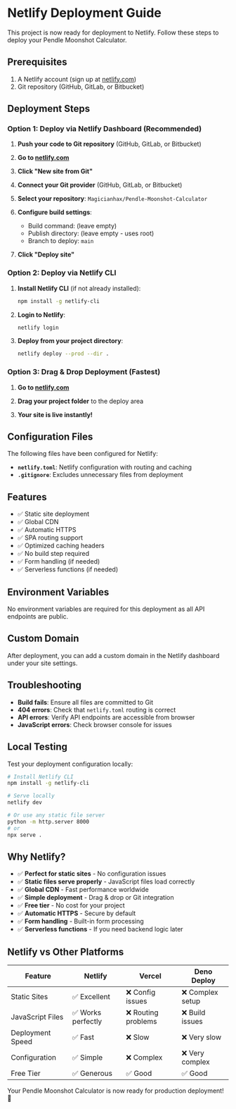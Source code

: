 # Netlify Deployment Guide

This project is now ready for deployment to Netlify. Follow these steps to deploy your Pendle Moonshot Calculator.

## Prerequisites

1. A Netlify account (sign up at [netlify.com](https://netlify.com))
2. Git repository (GitHub, GitLab, or Bitbucket)

## Deployment Steps

### Option 1: Deploy via Netlify Dashboard (Recommended)

1. **Push your code to Git repository** (GitHub, GitLab, or Bitbucket)

2. **Go to [netlify.com](https://netlify.com)**

3. **Click "New site from Git"**

4. **Connect your Git provider** (GitHub, GitLab, or Bitbucket)

5. **Select your repository**: `Magicianhax/Pendle-Moonshot-Calculator`

6. **Configure build settings**:
   - Build command: (leave empty)
   - Publish directory: (leave empty - uses root)
   - Branch to deploy: `main`

7. **Click "Deploy site"**

### Option 2: Deploy via Netlify CLI

1. **Install Netlify CLI** (if not already installed):
   ```bash
   npm install -g netlify-cli
   ```

2. **Login to Netlify**:
   ```bash
   netlify login
   ```

3. **Deploy from your project directory**:
   ```bash
   netlify deploy --prod --dir .
   ```

### Option 3: Drag & Drop Deployment (Fastest)

1. **Go to [netlify.com](https://netlify.com)**

2. **Drag your project folder** to the deploy area

3. **Your site is live instantly!**

## Configuration Files

The following files have been configured for Netlify:

- **`netlify.toml`**: Netlify configuration with routing and caching
- **`.gitignore`**: Excludes unnecessary files from deployment

## Features

- ✅ Static site deployment
- ✅ Global CDN
- ✅ Automatic HTTPS
- ✅ SPA routing support
- ✅ Optimized caching headers
- ✅ No build step required
- ✅ Form handling (if needed)
- ✅ Serverless functions (if needed)

## Environment Variables

No environment variables are required for this deployment as all API endpoints are public.

## Custom Domain

After deployment, you can add a custom domain in the Netlify dashboard under your site settings.

## Troubleshooting

- **Build fails**: Ensure all files are committed to Git
- **404 errors**: Check that `netlify.toml` routing is correct
- **API errors**: Verify API endpoints are accessible from browser
- **JavaScript errors**: Check browser console for issues

## Local Testing

Test your deployment configuration locally:

```bash
# Install Netlify CLI
npm install -g netlify-cli

# Serve locally
netlify dev

# Or use any static file server
python -m http.server 8000
# or
npx serve .
```

## Why Netlify?

- ✅ **Perfect for static sites** - No configuration issues
- ✅ **Static files serve properly** - JavaScript files load correctly
- ✅ **Global CDN** - Fast performance worldwide
- ✅ **Simple deployment** - Drag & drop or Git integration
- ✅ **Free tier** - No cost for your project
- ✅ **Automatic HTTPS** - Secure by default
- ✅ **Form handling** - Built-in form processing
- ✅ **Serverless functions** - If you need backend logic later

## Netlify vs Other Platforms

| Feature | Netlify | Vercel | Deno Deploy |
|---------|---------|--------|-------------|
| Static Sites | ✅ Excellent | ❌ Config issues | ❌ Complex setup |
| JavaScript Files | ✅ Works perfectly | ❌ Routing problems | ❌ Build issues |
| Deployment Speed | ✅ Fast | ❌ Slow | ❌ Very slow |
| Configuration | ✅ Simple | ❌ Complex | ❌ Very complex |
| Free Tier | ✅ Generous | ✅ Good | ✅ Good |

Your Pendle Moonshot Calculator is now ready for production deployment! 🚀
